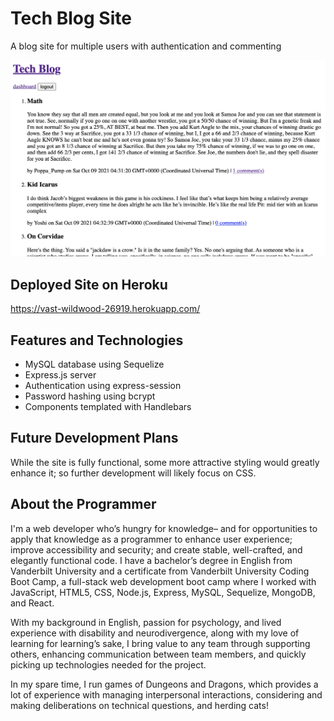 # Tech Blog Site

A blog site for multiple users with authentication and commenting

![A screenshot showing some example posts on the blog site, with copypasta serving as lorem ipsum.](./screenshot.png)

## Deployed Site on Heroku

https://vast-wildwood-26919.herokuapp.com/

## Features and Technologies

- MySQL database using Sequelize
- Express.js server
- Authentication using express-session
- Password hashing using bcrypt
- Components templated with Handlebars

## Future Development Plans

While the site is fully functional, some more attractive styling would greatly enhance it; so further development will likely focus on CSS.

## About the Programmer

I'm a web developer who’s hungry for knowledge– and for opportunities to apply that knowledge as a programmer to enhance user experience; improve accessibility and security; and create stable, well-crafted, and elegantly functional code. I have a bachelor’s degree in English from Vanderbilt University and a certificate from Vanderbilt University Coding Boot Camp, a full-stack web development boot camp where I worked with JavaScript, HTML5, CSS, Node.js, Express, MySQL, Sequelize, MongoDB, and React.

With my background in English, passion for psychology, and lived experience with disability and neurodivergence, along with my love of learning for learning’s sake, I bring value to any team through supporting others, enhancing communication between team members, and quickly picking up technologies needed for the project.

In my spare time, I run games of Dungeons and Dragons, which provides a lot of experience with managing interpersonal interactions, considering and making deliberations on technical questions, and herding cats!
